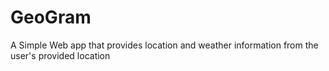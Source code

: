# GeoGram
A Simple Web app that provides location and weather information from the user's provided location
